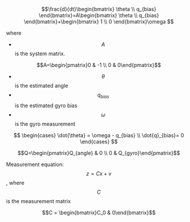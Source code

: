 $$\frac{d}{dt}\begin{bmatrix}
\theta \\ 
q_{bias}
\end{bmatrix}=A\begin{bmatrix}
\theta \\ 
q_{bias}
\end{bmatrix}+\begin{bmatrix}
1 \\ 
0
\end{bmatrix}\omega
$$

where

- $$A$$ is the system matrix.

$$A=\begin{pmatrix}0 & -1 \\
0 & 0\end{pmatrix}$$

- $$\theta$$ is the estimated angle
- $$q_{bias}$$ is the estimated gyro bias
- $$\omega$$ is the gyro measurement

$$
\begin{cases}
\dot{\theta} = \omega - q_{bias} \\
\dot{q}_{bias}= 0
\end{cases}
$$

$$Q=\begin{pmatrix}Q_{angle} & 0 \\
0 & Q_{gyro}\end{pmatrix}$$

Measurement equation: $$z=Cx+v$$ , where $$C$$ is the measurement matrix

$$C = \begin{bmatrix}C_0 & 0\end{bmatrix}$$

